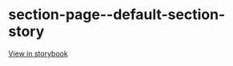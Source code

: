 # section-page--default-section-story

[View in storybook](https://raw.githack.com/Independent-Digital-News-and-Media-Ltd/standard-pwamp-sb/PR-516-sb/index.html?path=/story/section-page--default-section-story)